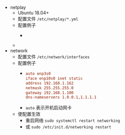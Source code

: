 - netplay
	- Ubuntu 18.04+
	- 配置文件 `/etc/netplay/*.yml`
	- 配置例子
		- ```yml
		  
		  ```
	-
- network
	- 配置文件 `/etc/network/interfaces`
	- 配置例子
		- ```ini
		  auto enp3s0
		  iface enp10s0 inet static
		  address 192.168.1.162
		  netmask 255.255.255.0
		  gateway 192.168.1.100
		  dns-nameservers 1.0.0.1,1.1.1.1
		  ```
		- `auto` 表示开机启动网卡
	- 使配置生效
		- 重启网络 `sudo systemctl restart networking`
		- 或 `sudo /etc/init.d/networking restart`